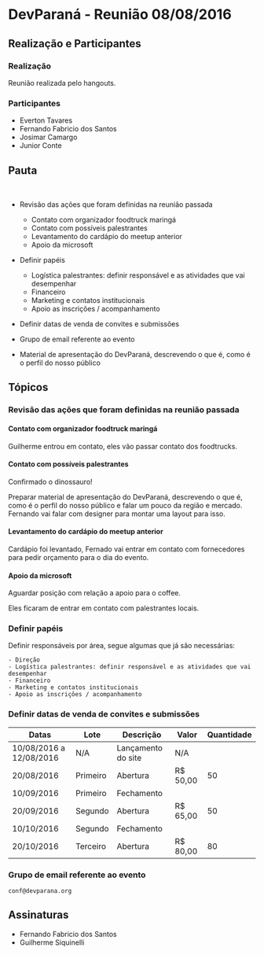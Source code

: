 # DevParaná - Reunião 08/08/2016

## Realização e Participantes
### Realização
Reunião realizada pelo hangouts.

### Participantes
- Everton Tavares
- Fernando Fabricio dos Santos
- Josimar Camargo
- Junior Conte

## Pauta
​
* Revisão das ações que foram definidas na reunião passada
    - Contato com organizador foodtruck maringá
    - Contato com possíveis palestrantes
    - Levantamento do cardápio do meetup anterior
    - Apoio da microsoft

* Definir papéis
    - Logística palestrantes: definir responsável e as atividades que vai desempenhar
    - Financeiro
    - Marketing e contatos institucionais
    - Apoio as inscrições / acompanhamento

* Definir datas de venda de convites e submissões

* Grupo de email referente ao evento

* Material de apresentação do DevParaná, descrevendo o que é, como é o perfil do nosso público

## Tópicos
### Revisão das ações que foram definidas na reunião passada
#### Contato com organizador foodtruck maringá

Guilherme entrou em contato, eles vão passar contato dos foodtrucks.

#### Contato com possíveis palestrantes

Confirmado o dinossauro!

Preparar material de apresentação do DevParaná, descrevendo o que é, como é o perfil do nosso público e falar um pouco da região e mercado. Fernando vai falar com designer para montar uma layout para isso.

#### Levantamento do cardápio do meetup anterior

Cardápio foi levantado, Fernado vai entrar em contato com fornecedores para pedir orçamento para o dia do evento.

#### Apoio da microsoft

Aguardar posição com relação a apoio para o coffee.

Eles ficaram de entrar em contato com palestrantes locais.

### Definir papéis

Definir responsáveis por área, segue algumas que já são necessárias:
```
- Direção
- Logística palestrantes: definir responsável e as atividades que vai desempenhar
- Financeiro
- Marketing e contatos institucionais
- Apoio as inscrições / acompanhamento
```

### Definir datas de venda de convites e submissões

|Datas                     |Lote       |Descrição            |Valor   |Quantidade |
|--------------------------|-----------|---------------------|--------|-----------|
|10/08/2016 a 12/08/2016   |N/A        |Lançamento do site   |N/A     |           |
|20/08/2016                |Primeiro   |Abertura             |R$ 50,00|50         |
|10/09/2016                |Primeiro   |Fechamento           |        |           |
|20/09/2016                |Segundo    |Abertura             |R$ 65,00|50         |
|10/10/2016                |Segundo    |Fechamento           |        |           |
|20/10/2016                |Terceiro   |Abertura             |R$ 80,00|80         |

### Grupo de email referente ao evento

```
conf@devparana.org
```

## Assinaturas
- Fernando Fabricio dos Santos
- Guilherme Siquinelli
